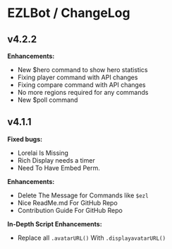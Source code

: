 # EZLBot / ChangeLog

## v4.2.2

**Enhancements:**

- New $hero command to show hero statistics
- Fixing player command with API changes
- Fixing compare command with API changes
- No more regions required for any commands
- New $poll command

## v4.1.1
**Fixed bugs:**

- Lorelai Is Missing
- Rich Display needs a timer
- Need To Have Embed Perm.

**Enhancements:**

- Delete The Message for Commands like `$ezl`
- Nice ReadMe.md For GitHub Repo
- Contribution Guide For GitHub Repo

**In-Depth Script Enhancements:**

- Replace all `.avatarURL()` With `.displayavatarURL()`
